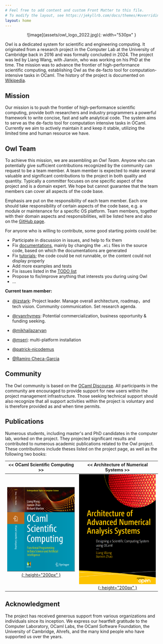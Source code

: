 ```yaml
---
# Feel free to add content and custom Front Matter to this file.
# To modify the layout, see https://jekyllrb.com/docs/themes/#overriding-theme-defaults
layout: home
---
```


<p align="center" width="100%" markdown=1>
![image](assets/owl_logo_2022.jpg){: width="530px" }
</p>

Owl is a dedicated system for scientific and engineering computing. It originated from a research project in the Computer Lab at the University of Cambridge back in 2016 and was formally concluded in 2024. The project was led by Liang Wang, with Jianxin, who was working on his PhD at the time. The mission was to advance the frontier of high-performance scientific computing, establishing Owl as the de-facto tool for computation-intensive tasks in OCaml. The history of the project is documented on [Wikipedia](https://en.wikipedia.org/wiki/Owl_Scientific_Computing).

## Mission

Our mission is to push the frontier of high-performance scientific computing, provide both researchers and industry programmers a powerful framework to write concise, fast and safe analytical code. The system aims to serve as the de-facto tool for computation intensive tasks in OCaml.
Currently we aim to actively maintain it and keep it stable, utilizing the limited time and human resource we have.

## Owl Team 

To achieve this mission, we are assembling an *Owl Team*. Anyone who can potentially give sufficient contributions recognized by the community can request to be a team member.
A team member is expected to make several valuable and significant contributions to the project in both quality and quantity. 
Typically a committer focuses on one specific aspect of the project and is a domain expert. 
We hope but cannot guarantee that the team members can cover all aspects of the code base.

Emphasis are put on the responsibility of each team member.
Each one should take responsibility of certain aspects of the code base, e.g. a module or maintenance for a specific OS platform.
Team members, together with their domain aspects and responsibilities, will be listed here and also on the [GitHub page](https://github.com/owlbarn/owl).

For anyone who is willing to contribute, some good starting points could be:
- Participate in discussion in issues, and help to fix them
- Fix [documentations](https://ocaml.xyz/docs/), mainly by changing the `.mli` files in the source code, based on which the documentations are generated
- Fix [tutorials](https://ocaml.xyz/tutorial/); the code could be not runnable, or the content could not display properly
- Add more examples and tests
- Fix issues listed in the [TODO list](https://github.com/orgs/owlbarn/projects/2/views/2)
- Propose to fix/improve anything that interests you during using Owl
- ... 

**Current team member:**

- [@jzstark](https://github.com/jzstark): Project leader. Manage overall architecture, roadmap，and tech vision. Community communication. Set research agenda.
- [@ryanrhymes](https://github.com/ryanrhymes): Potential commercialization, business opportunity & funding seeking.

- [@mikhailazaryan](https://github.com/mikhailazaryan)
- [@mseri](https://github.com/mseri): multi-platform installation
- [@patrick-nicodemus](https://github.com/patrick-nicodemus)
- [@Ramiro Checa-Garcia](https://github.com/RCHG)

## Community 

The Owl community is based on the [OCaml Discourse](https://discuss.ocaml.org/).  All participants in the community are encouraged to provide support for new users within the project management infrastructure. Those seeking technical support should also recognize that all support activities within the project is voluntary and is therefore provided as and when time permits.

## Publications

Numerous students, including master's and PhD candidates in the computer lab, worked on the project. They projected significant results and contributed to numerous academic publications related to the Owl project. These contributions include theses listed on the project page, as well as the following two books:

| << OCaml Scientific Computing >> | << Architecture of Numerical Systems >> |
|:--------------------------------:|:--------------------------------------:|
| [![image](assets/book-cover-osc.png){: height="200px" }](https://link.springer.com/book/9783030976446) | [![image](assets/book-cover-nas.png){: height="200px" }](https://link.springer.com/book/10.1007/978-1-4842-8853-5?sap-outbound-id=E28E6CA00CB94BE1CBC24C2F6F928D90C93E56EC) |


## Acknowledgment

The project has received generous support from various organizations and individuals since its inception. We express our heartfelt gratitude to the Computer Laboratory, OCaml Labs, the OCaml Software Foundation, the University of Cambridge, Ahrefs, and the many kind people who have supported us over the years.
